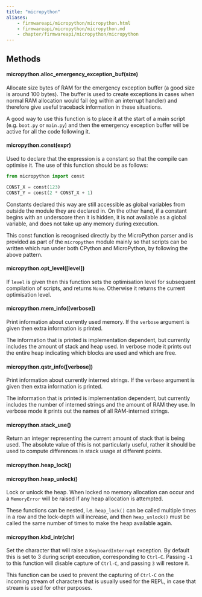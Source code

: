 ```yaml
---
title: "micropython"
aliases:
    - firmwareapi/micropython/micropython.html
    - firmwareapi/micropython/micropython.md
    - chapter/firmwareapi/micropython/micropython
---
```


## Methods

#### micropython.alloc\_emergency\_exception\_buf(size)

Allocate size bytes of RAM for the emergency exception buffer (a good size is around 100 bytes). The buffer is used to create exceptions in cases when normal RAM allocation would fail (eg within an interrupt handler) and therefore give useful traceback information in these situations.

A good way to use this function is to place it at the start of a main script (e.g. `boot.py` or `main.py`) and then the emergency exception buffer will be active for all the code following it.

#### micropython.const(expr)

Used to declare that the expression is a constant so that the compile can optimise it. The use of this function should be as follows:

```python
from micropython import const  

CONST_X = const(123)
CONST_Y = const(2 * CONST_X + 1)
```

Constants declared this way are still accessible as global variables from outside the module they are declared in. On the other hand, if a constant begins with an underscore then it is hidden, it is not available as a global variable, and does not take up any memory during execution.

This const function is recognised directly by the MicroPython parser and is provided as part of the `micropython` module mainly so that scripts can be written which run under both CPython and MicroPython, by following the above pattern.

#### micropython.opt\_level(\[level\])

If `level` is given then this function sets the optimisation level for subsequent compilation of scripts, and returns `None`. Otherwise it returns the current optimisation level.

#### micropython.mem\_info(\[verbose\])

Print information about currently used memory. If the `verbose` argument is given then extra information is printed.

The information that is printed is implementation dependent, but currently includes the amount of stack and heap used. In verbose mode it prints out the entire heap indicating which blocks are used and which are free.

#### micropython.qstr\_info(\[verbose\])

Print information about currently interned strings. If the `verbose` argument is given then extra information is printed.

The information that is printed is implementation dependent, but currently includes the number of interned strings and the amount of RAM they use. In verbose mode it prints out the names of all RAM-interned strings.

#### micropython.stack\_use()

Return an integer representing the current amount of stack that is being used. The absolute value of this is not particularly useful, rather it should be used to compute differences in stack usage at different points.

#### micropython.heap\_lock()

#### micropython.heap\_unlock()

Lock or unlock the heap. When locked no memory allocation can occur and a `MemoryError` will be raised if any heap allocation is attempted.

These functions can be nested, i.e. `heap_lock()` can be called multiple times in a row and the lock-depth will increase, and then `heap_unlock()` must be called the same number of times to make the heap available again.

#### micropython.kbd\_intr(chr)

Set the character that will raise a `KeyboardInterrupt` exception. By default this is set to 3 during script execution, corresponding to `Ctrl-C`. Passing `-1` to this function will disable capture of `Ctrl-C`, and passing `3` will restore it.

This function can be used to prevent the capturing of `Ctrl-C` on the incoming stream of characters that is usually used for the REPL, in case that stream is used for other purposes.

